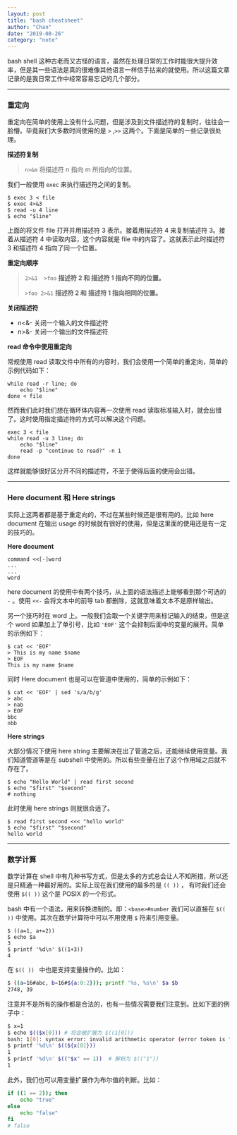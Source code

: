 ```yaml
---
layout: post
title: "bash cheatsheet"
author: "Chan"
date: "2019-08-26"
category: "note"
---
```


bash shell 这种古老而又古怪的语言，虽然在处理日常的工作时能很大提升效率，但是其一些语法是真的很难像其他语言一样信手拈来的就使用。所以这篇文章记录的是我日常工作中经常容易忘记的几个部分。

---

### 重定向

重定向在简单的使用上没有什么问题，但是涉及到文件描述符的复制时，往往会一脸懵。毕竟我们大多数时间使用的是 `>` ,`>>` 这两个。下面是简单的一些记录很处理。

**描述符复制**

> `n>&m`   将描述符 n 指向 m 所指向的位置。

我们一般使用 `exec`  来执行描述符之间的复制。

```shell
$ exec 3 < file
$ exec 4>&3
$ read -u 4 line
$ echo "$line"
```

上面的将文件 file 打开并用描述符 3 表示。接着用描述符 4 来复制描述符 3。接着从描述符 4 中读取内容，这个内容就是 file 中的内容了。这就表示此时描述符 3 和描述符 4 指向了同一个位置。

**重定向顺序**

> `2>&1  >foo`  **描述符 2 和 描述符 1 指向不同的位置。**
>
> `>foo 2>&1`   **描述符 2 和 描述符 1 指向相同的位置。**

**关闭描述符**

+ n<&-  关闭一个输入的文件描述符
+ n>&-  关闭一个输出的文件描述符

**read 命令中使用重定向**

常规使用 read 读取文件中所有的内容时，我们会使用一个简单的重定向，简单的示例代码如下：

```shell
while read -r line; do
	echo "$line"
done < file
```

然而我们此时我们想在循环体内容再一次使用 read 读取标准输入时，就会出错了。这时使用指定描述符的方式可以解决这个问题。

```shell
exec 3 < file
while read -u 3 line; do
	echo "$line"
	read -p "continue to read?" -n 1
done
```

这样就能够很好区分开不同的描述符，不至于使得后面的使用会出错。

---

### Here document 和 Here strings

实际上这两者都是基于重定向的，不过在某些时候还是很有用的。比如 here document 在输出 usage 的时候就有很好的使用，但是这里面的使用还是有一定的技巧的。

**Here document**

```shell
command <<[-]word
...
...
word
```

here document 的使用中有两个技巧，从上面的语法描述上能够看到那个可选的 `-` 。使用 `<<-` 会将文本中的前导 tab 都删除，这就意味着文本不是原样输出。

另一个技巧时在 word 上。一般我们会取一个关键字用来标记输入的结束，但是这个 word 如果加上了单引号，比如 `'EOF'` 这个会抑制后面中的变量的展开。简单的示例如下：

```shell
$ cat << 'EOF'
> This is my name $name
> EOF
This is my name $name
```

同时 Here document 也是可以在管道中使用的，简单的示例如下：

```shell
$ cat << 'EOF' | sed 's/a/b/g'
> abc
> nab
> EOF
bbc
nbb
```

**Here strings**

大部分情况下使用 here string 主要解决在出了管道之后，还能继续使用变量。我们知道管道等是在 subshell 中使用的。所以有些变量在出了这个作用域之后就不存在了。

```shell
$ echo "Hello World" | read first second
$ echo "$first" "$second"
# nothing
```

此时使用 here strings 则就很合适了。

```shell
$ read first second <<< "hello world"
$ echo "$first" "$second"
hello world
```

---

### 数学计算

数学计算在 shell 中有几种书写方式，但是太多的方式总会让人不知所措，所以还是只精通一种最好用的。实际上现在我们使用的最多的是 `(( ))` ， 有时我们还会使用 `$(( ))`  这个是 POSIX 的一个形式。

bash 中有一个语法，用来转换进制的。即：`<base>#number`  我们可以直接在 `$(( ))`  中使用。其次在数学计算符中可以不用使用 `$`  符来引用变量。

```shell
$ ((a=1, a+=2))
$ echo $a
3
$ printf '%d\n' $((1+3))
4
```

 在 `$(( )) ` 中也是支持变量操作的。比如：

```bash
$ ((a=16#abc, b=16#${a:0:2})); printf '%s, %s\n' $a $b
2748, 39
```

 注意并不是所有的操作都是合法的，也有一些情况需要我们注意到。比如下面的例子中：

```bash
$ x=1
$ echo $(($x[0])) # 将会被扩展为 $((1[0]))
bash: 1[0]: syntax error: invalid arithmetic operator (error token is "[0]")
$ printf '%d\n' $((${x[0]})) 
1
$ printf '%d\n' $(("$x" == 1))  # 解析为 $(("1")) 
1
```

此外，我们也可以用变量扩展作为布尔值的判断。比如：

```bash
if ((1 == 2)); then
	echo "true"
else
	echo "false"
fi
# false
```
```

```



